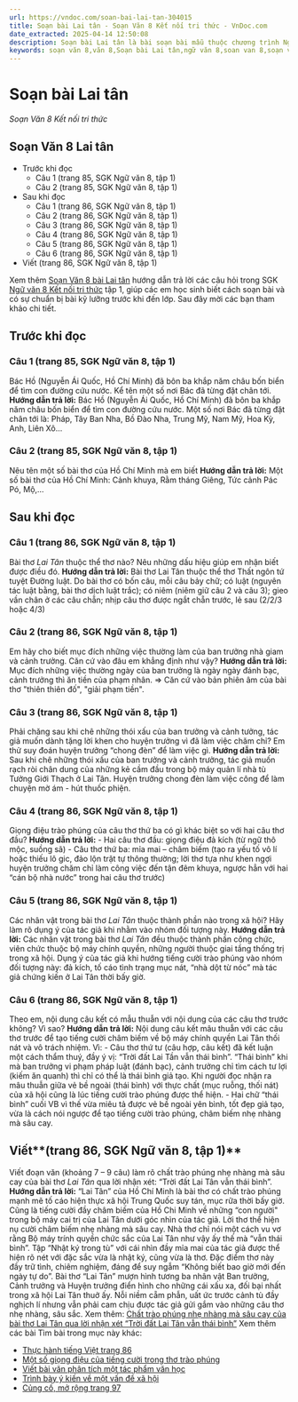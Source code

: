 ```yaml
---
url: https://vndoc.com/soan-bai-lai-tan-304015
title: Soạn bài Lai tân - Soạn Văn 8 Kết nối tri thức - VnDoc.com
date_extracted: 2025-04-14 12:50:08
description: Soạn bài Lai tân là bài soạn bài mẫu thuộc chương trình Ngữ văn lớp 8 KNTT học kì 1. Mời các bạn cùng tham khảo bài soạn để chuẩn bị cho bài học sắp tới của mình.
keywords: soạn văn 8,văn 8,Soạn bài Lai tân,ngữ văn 8,soan van 8,soạn văn lớp 8,giải văn 8,soạn văn 8 tập 1,soạn văn 8 Lai tân,soạn văn 8 kết nối tri thức,văn 8 chân trời sáng tạo,ngữ văn 8 kết nối tri thức,Lai tân,soạn bài Lai tân lớp 8,soạn văn 8 kntt,văn 8 kết nối tri thức
---
```


# Soạn bài Lai tân
 _Soạn Văn 8 Kết nối tri thức_
## Soạn Văn 8 Lai tân
  * Trước khi đọc
    * Câu 1 \(trang 85, SGK Ngữ văn 8, tập 1\)
    * Câu 2 \(trang 85, SGK Ngữ văn 8, tập 1\)
  * Sau khi đọc
    * Câu 1 \(trang 86, SGK Ngữ văn 8, tập 1\)
    * Câu 2 \(trang 86, SGK Ngữ văn 8, tập 1\)
    * Câu 3 \(trang 86, SGK Ngữ văn 8, tập 1\)
    * Câu 4 \(trang 86, SGK Ngữ văn 8, tập 1\)
    * Câu 5 \(trang 86, SGK Ngữ văn 8, tập 1\)
    * Câu 6 \(trang 86, SGK Ngữ văn 8, tập 1\)
  * Viết \(trang 86, SGK Ngữ văn 8, tập 1\)

Xem thêm
[Soạn Văn 8 bài Lai tân](<https://vndoc.com/soan-bai-lai-tan-304015>) hướng dẫn trả lời các câu hỏi trong SGK [Ngữ văn 8 Kết nối tri thức](<https://vndoc.com/ngu-van-lop8>) tập 1, giúp các em học sinh biết cách soạn bài và có sự chuẩn bị bài kỹ lưỡng trước khi đến lớp. Sau đây mời các bạn tham khảo chi tiết.
## **Trước khi đọc**
### **Câu 1 \(trang 85, SGK Ngữ văn 8, tập 1\)**
Bác Hồ \(Nguyễn Ái Quốc, Hồ Chí Minh\) đã bôn ba khắp năm châu bốn biển để tìm con đường cứu nước. Kể tên một số nơi Bác đã từng đặt chân tới.
**Hướng dẫn trả lời:**
Bác Hồ \(Nguyễn Ái Quốc, Hồ Chí Minh\) đã bôn ba khắp năm châu bốn biển để tìm con đường cứu nước. Một số nơi Bác đã từng đặt chân tới là: Pháp, Tây Ban Nha, Bồ Đào Nha, Trung Mỹ, Nam Mỹ, Hoa Kỳ, Anh, Liên Xô…
### **Câu 2 \(trang 85, SGK Ngữ văn 8, tập 1\)**
Nêu tên một số bài thơ của Hồ Chí Minh mà em biết
**Hướng dẫn trả lời:**
Một số bài thơ của Hồ Chí Minh: Cảnh khuya, Rằm tháng Giêng, Tức cảnh Pác Pó, Mộ,…
## **Sau khi đọc**
### **Câu 1 \(trang 86, SGK Ngữ văn 8, tập 1\)**
Bài thơ _Lai Tân_ thuộc thể thơ nào? Nêu những dấu hiệu giúp em nhận biết được điều đó.
**Hướng dẫn trả lời:**
Bài thơ Lai Tân thuộc thể thơ Thất ngôn tứ tuyệt Đường luật. Do bài thơ có bốn câu, mỗi câu bảy chữ; có luật \(nguyên tác luật bằng, bài thơ dịch luật trắc\); có niêm \(niêm giữ câu 2 và câu 3\); gieo vần chân ở các câu chẵn; nhịp câu thơ được ngắt chẵn trước, lẻ sau \(2/2/3 hoặc 4/3\)
### **Câu 2 \(trang 86, SGK Ngữ văn 8, tập 1\)**
Em hãy cho biết mục đích những việc thường làm của ban trưởng nhà giam và cảnh trưởng. Căn cứ vào đâu em khẳng định như vậy?
**Hướng dẫn trả lời:**
Mục đích những việc thường ngày của ban trưởng là ngày ngày đánh bạc, cảnh trưởng thì ăn tiền của phạm nhân.
=> Căn cứ vào bản phiên âm của bài thơ "thiên thiên đố", "giải phạm tiền".
### **Câu 3 \(trang 86, SGK Ngữ văn 8, tập 1\)**
Phải chăng sau khi chê những thói xấu của ban trưởng và cảnh tưởng, tác giả muốn dành tặng lời khen cho huyện trưởng vì đã làm việc chăm chỉ? Em thử suy đoán huyện trưởng “chong đèn” để làm việc gì.
**Hướng dẫn trả lời:**
Sau khi chê những thói xấu của ban trưởng và cảnh trưởng, tác giả muốn rạch ròi chân dung của những kẻ cầm đầu trong bộ máy quản lí nhà tù Tưởng Giới Thạch ở Lai Tân. Huyện trưởng chong đèn làm việc công để làm chuyện mờ ám - hút thuốc phiện.
### **Câu 4 \(trang 86, SGK Ngữ văn 8, tập 1\)**
Giọng điệu trào phúng của câu thơ thứ ba có gì khác biệt so với hai câu thơ đầu?
**Hướng dẫn trả lời:**
\- Hai câu thơ đầu: giọng điệu đả kích \(từ ngữ thô mộc, suồng sã\)
\- Câu thơ thứ ba: mỉa mai – châm biếm \(tạo ra yếu tố vô lí hoặc thiếu lô gic, đảo lộn trật tự thông thường; lời thơ tựa như khen ngợi huyện trưởng chăm chỉ làm công việc đến tận đêm khuya, ngược hẳn với hai “cán bộ nhà nước” trong hai câu thơ trước\)
### **Câu 5 \(trang 86, SGK Ngữ văn 8, tập 1\)**
Các nhân vật trong bài thơ _Lai Tân_ thuộc thành phần nào trong xã hội? Hãy làm rõ dụng ý của tác giả khi nhằm vào nhóm đối tượng này.
**Hướng dẫn trả lời:**
Các nhân vật trong bài thơ _Lai Tân_ đều thuộc thành phần công chức, viên chức thuộc bộ máy chính quyền, những người thuộc giai tầng thống trị trong xã hội. Dụng ý của tác giả khi hướng tiếng cười trào phúng vào nhóm đối tượng này: đả kích, tố cáo tình trạng mục nát, “nhà dột từ nóc” mà tác giả chứng kiến ở Lai Tân thời bấy giờ.
### **Câu 6 \(trang 86, SGK Ngữ văn 8, tập 1\)**
Theo em, nội dung câu kết có mẫu thuẫn với nội dung của các câu thơ trước không? Vì sao?
**Hướng dẫn trả lời:**
Nội dung câu kết mâu thuẫn với các câu thơ trước để tạo tiếng cười châm biếm về bộ máy chính quyền Lai Tân thối nát và vô trách nhiệm. Vì:
\- Câu thơ thứ tư \(câu hợp, câu kết\) đã kết luận một cách thẩm thuý, đầy ý vị: “Trời đất Lai Tần vẫn thái bình”. “Thái bình” khi mà ban trưởng vi phạm pháp luật \(đánh bạc\), cảnh trưởng chỉ tìm cách tư lợi \(kiếm ăn quanh\) thì chỉ có thể là thái bình giả tạo. Khi người đọc nhận ra mâu thuẫn giữa vẻ bề ngoài \(thái bình\) với thực chất \(mục ruỗng, thối nát\) của xã hội cũng là lúc tiếng cười trào phúng được thể hiện.
\- Hai chữ “thái bình” cuối VB vì thế vừa miêu tả được vẻ bề ngoài yên bình, tốt đẹp giả tạo, vừa là cách nói ngược để tạo tiếng cười trào phúng, châm biếm nhẹ nhàng mà sâu cay.
## **Viết****\(trang 86, SGK Ngữ văn 8, tập 1\)**
Viết đoạn văn \(khoảng 7 – 9 câu\) làm rõ chất trào phúng nhẹ nhàng mà sâu cay của bài thơ _Lai Tân_ qua lời nhận xét: “Trời đất Lai Tân vẫn thái bình”.
**Hướng dẫn trả lời:**
“Lai Tân” của Hồ Chí Minh là bài thơ có chất trào phúng mạnh mẽ tố cáo hiện thực xã hội Trung Quốc suy tán, mục rữa thời bấy giờ. Cũng là tiếng cười đầy châm biếm của Hồ Chi Minh về những “con người" trong bộ máy cai trị của Lai Tân dưới góc nhìn của tác giả. Lời thơ thể hiện nụ cười châm biếm nhẹ nhàng mà sâu cay. Nhà thơ chỉ nói một cách vu vơ rằng Bộ máy trính quyền chức sắc của Lai Tân như vậy ấy thế mà “vẫn thái bình”. Tập “Nhật ký trong tù” với cái nhìn đầy mỉa mai của tác giả được thể hiện rõ nét với đặc sắc vừa là nhật ký, cũng vừa là thơ. Đặc điểm thơ này đầy trữ tình, chiêm nghiệm, đáng để suy ngẫm “Không biết bao giờ mới đến ngày tự do”. Bài thơ “Lai Tân” mượn hình tương ba nhân vật Ban trưởng, Cảnh trưởng và Huyện trưởng điển hình cho những cái xấu xa, đối bại nhất trong xã hội Lai Tân thuở ấy. Nỗi niềm cẵm phẫn, uất ức trước cảnh tù đầy nghịch lí nhưng vẫn phải cam chịu được tác giả gửi gắm vào những câu thơ nhẹ nhàng, sâu sắc.
Xem thêm: [Chất trào phúng nhẹ nhàng mà sâu cay của bài thơ Lai Tân qua lời nhận xét “Trời đất Lai Tân vẫn thái bình”](<https://vndoc.com/chat-trao-phung-nhe-nhang-ma-sau-cay-cua-bai-tho-lai-tan-qua-loi-nhan-xet-troi-dat-lai-tan-van-thai-binh-296679>)
Xem thêm các bài Tìm bài trong mục này khác:
  * [Thực hành tiếng Việt trang 86](</soan-bai-thuc-hanh-tieng-viet-trang-86-304016>)
  * [Một số giọng điệu của tiếng cười trong thơ trào phúng ](</soan-bai-mot-so-giong-dieu-cua-tieng-cuoi-trong-tho-trao-phung-304017>)
  * [Viết bài văn phân tích một tác phẩm văn học](</soan-bai-viet-bai-van-phan-tich-mot-tac-pham-van-hoc-304019>)
  * [Trình bày ý kiến về một vấn đề xã hội](</soan-bai-trinh-bay-y-kien-ve-mot-van-de-xa-hoi-ket-noi-tri-thuc-304020>)
  * [Củng cố, mở rộng trang 97](</soan-bai-cung-co-mo-rong-trang-97-304040>)

